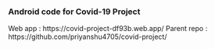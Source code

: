 <h3>Android code for Covid-19 Project</h3>
Web app : https://covid-project-df93b.web.app/
Parent repo : https://github.com/priyanshu4705/covid-project/